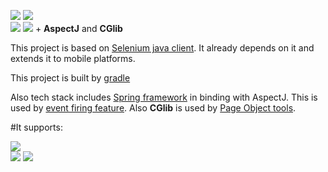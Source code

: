 ![](https://cloud.githubusercontent.com/assets/4927589/21467582/df8ab94e-ca03-11e6-969c-c6d30c6add67.png)
![](https://cloud.githubusercontent.com/assets/4927589/21467509/a97e084e-ca01-11e6-9d04-4f2b8e1c72df.png)  
![](https://cloud.githubusercontent.com/assets/4927589/21467524/187a333a-ca02-11e6-8e3c-14c411448fdb.png)
![](https://cloud.githubusercontent.com/assets/4927589/21467531/6f576f1a-ca02-11e6-9f2b-2551ea0e0753.png) + **AspectJ** and **CGlib**

This project is based on [Selenium java client](https://github.com/SeleniumHQ/selenium/tree/master/java/client).  It already depends on it and extends it to mobile platforms.

This project is built by [gradle](https://gradle.org/)

Also tech stack includes [Spring framework](https://projects.spring.io/spring-framework/) in binding with AspectJ. This is used by [event firing feature](https://github.com/appium/java-client/blob/master/docs/The-event_firing.md). Also **CGlib** is used by [Page Object tools](https://github.com/appium/java-client/blob/master/docs/Page-objects.md). 


#It supports: 

![](https://cloud.githubusercontent.com/assets/4927589/21467612/4b6b3f70-ca05-11e6-9a31-d3820e98dac6.png)  
![](https://cloud.githubusercontent.com/assets/4927589/21467614/73883828-ca05-11e6-846d-3ed8847a7e08.jpg)
![](https://cloud.githubusercontent.com/assets/4927589/21467621/aab3ff6c-ca05-11e6-9170-2e7a19d3307c.png)
